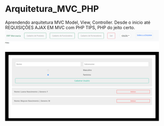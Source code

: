 # Arquitetura_MVC_PHP
 Aprendendo arquitetura MVC Model, View, Controller.
 Desde o inicio até REQUISIÇÕES AJAX EM MVC com PHP TIPS, PHP do jeito certo.
 <img src='img/mercearia.PNG'>
 <img src='img/TIPS.PNG'>
